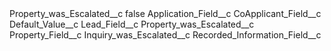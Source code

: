 <?xml version="1.0" encoding="UTF-8"?>
<CustomMetadata xmlns="http://soap.sforce.com/2006/04/metadata" xmlns:xsi="http://www.w3.org/2001/XMLSchema-instance" xmlns:xsd="http://www.w3.org/2001/XMLSchema">
    <label>Property_was_Escalated__c</label>
    <protected>false</protected>
    <values>
        <field>Application_Field__c</field>
        <value xsi:nil="true"/>
    </values>
    <values>
        <field>CoApplicant_Field__c</field>
        <value xsi:nil="true"/>
    </values>
    <values>
        <field>Default_Value__c</field>
        <value xsi:nil="true"/>
    </values>
    <values>
        <field>Lead_Field__c</field>
        <value xsi:type="xsd:string">Property_was_Escalated__c</value>
    </values>
    <values>
        <field>Property_Field__c</field>
        <value xsi:type="xsd:string">Inquiry_was_Escalated__c</value>
    </values>
    <values>
        <field>Recorded_Information_Field__c</field>
        <value xsi:nil="true"/>
    </values>
</CustomMetadata>
